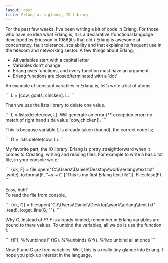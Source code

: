 ```yaml
---
layout: post
title: Erlang at a glance, IO library
---
```


<p>For the past few weeks, I’ve been writing a bit of code in Erlang. For those who have no idea what Erlang is, it is a declarative /functional language developed by Ericsson in 1986(it’s that old.) Erlang is awesome at concurrency, fault tolerance, scalability and that explains its frequent use in the telecom and networking sector.
A few things about Erlang;</p>
<ul>
<li>All variables start with a capital letter</li>
<li>Variables don’t change</li>
<li>Erlang uses functions, and every function must have an argument</li>
<li>Erlang functions are closed/terminated with a 'dot'</li>
</ul>

<p>An example of constant variables in Erlang is, let’s write a list of atoms.</p>
	```
	L = [cow, goats, chicken].
	L. 
	```
<p>Then we use the lists library to delete one value.</p>
	```
	L = lists:delete(cow, L). 
	Will generate an error (** exception error: no match of right hand side value [cow,chicken]).
	```
<p>This is because variable L is already taken (bound), the correct code is;</p>
	```
	D = lists:delete(cow, L). 
	```
<p>My favorite part, the IO library. Erlang is pretty straightforward when it comes to Creating, writing and reading files. For example to write a basic txt file, in your console write;</p>
	```
	{ok, F} = file:open("C:\\Users\\Daniel\\Desktop\\work\\erlang\\text.txt" ,write).
	io:format(F, “~s ~n”, [“This is my first Erlang text file”]).
	File:close(F).
	```
<p>Easy, huh?<br />
To read the file from console, </p>
	```
	{ok, G} = file:open("C:\\Users\\Daniel\\Desktop\\work\\erlang\\text.txt" ,read).
	io:get_line(G, "").
	```
<p>Why G, instead of F? F is already binded, remember in Erlang variables are bound to there values.
To unbind the variables, all we do is use the function f.</p>
	```
	f(F). %%unbinds F
	f(G). %%unbinds G
	f(). %%to unbind all at once
	```
<p>
Now, F and G are free variables.
Well, this is a really tiny glance into Erlang, I hope you pick up interest in the language.
</p>
